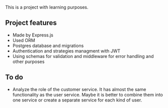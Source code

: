 This is a project with learning purposes.

## Project features

- Made by Express.js
- Used ORM
- Postgres database and migrations
- Authentication and strategies managment with JWT
- Using schemas for validation and middleware for error handling and other purposes

## To do

- Analyze the role of the customer service. It has almost the same functionality as the user service. Maybe it is better to combine them into one service or create a separate service for each kind of user.
